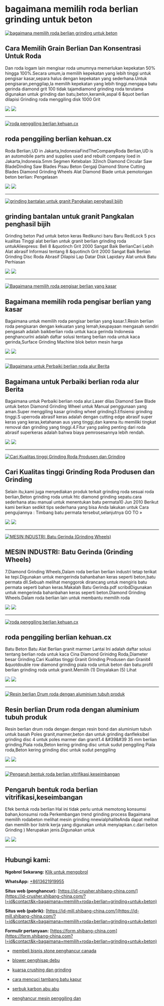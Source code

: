 # bagaimana memilih roda berlian grinding untuk beton

<a href="https://swt.shibang-china.com/?l=id&img&k=bagaimana+memilih+roda+berlian+grinding+untuk+beton" target="_blank">![bagaimana memilih roda berlian grinding untuk beton](http://static.shibang-china.com/all-800x300/388.jpg)</a>

## Cara Memilih Grain Berlian Dan Konsentrasi Untuk Roda
Dan roda logam lain mengisar roda umumnya memerlukan kepekatan 50% hingga 100%.Secara umum,ia memilih kepekatan yang lebih tinggi untuk pengisar kasar,separa halus dengan kepekatan yang sederhana.Untuk pengisaran,penggilap,Ia memilih kepekatan yang lebih tinggi.mengapa batu gerinda diamond grit 100 tidak tajamdiamond grinding roda terutama digunakan untuk grinding dan batu,beton,keramik,aspal 6 &quot berlian dilapisi Grinding roda menggiling disk 1000 Grit


<a href="https://whatsapp.shibangsoft.com/WhatsApp.php" target="_blank" title="WhatsApp">![](http://static.shibang-china.com/icon/whatsapp.png)</a> <a href="https://swt.shibang-china.com/?l=id&icon&k=bagaimana+memilih+roda+berlian+grinding+untuk+beton" target="_blank">![](http://static.shibang-china.com/icon/chat-id.png)</a>

---

<a href="https://swt.shibang-china.com/?l=id&img&k=bagaimana+memilih+roda+berlian+grinding+untuk+beton" target="_blank">![roda penggiling berlian kehuan.cx](http://static.shibang-china.com/all-800x300/1367.jpg)</a>

## roda penggiling berlian kehuan.cx
Roda Berlian,UD in Jakarta,IndonesiaFindTheCompanyRoda Berlian,UD is an automobile parts and supplies used and rebuilt company loed in Jakarta,Indonesia.5mm Segmen Ketebalan 32inch Diamond Circular Saw BladeDinding Saw Blades Pisau Beton Gergaji Diamond Stone Cutting Blades Diamond Grinding Wheels Alat Diamond Blade untuk pemotongan beton berlian: Pengelasan


<a href="https://whatsapp.shibangsoft.com/WhatsApp.php" target="_blank" title="WhatsApp">![](http://static.shibang-china.com/icon/whatsapp.png)</a> <a href="https://swt.shibang-china.com/?l=id&icon&k=bagaimana+memilih+roda+berlian+grinding+untuk+beton" target="_blank">![](http://static.shibang-china.com/icon/chat-id.png)</a>

---

<a href="https://swt.shibang-china.com/?l=id&img&k=bagaimana+memilih+roda+berlian+grinding+untuk+beton" target="_blank">![grinding bantalan untuk granit Pangkalan penghasil bijih](http://static.shibang-china.com/all-800x300/329.jpg)</a>

## grinding bantalan untuk granit Pangkalan penghasil bijih
Grinding beton Pad untuk beton keras Redikunci baru Baru RediLock 5 pcs kualitas Tinggi alat berlian untuk granit berlian grinding roda untukAliexpress: Beli 8 &quotinch Grit 2000 Sangat Baik BerlianCari Lebih Alat abrasif Informasi tentang 8 &quotinch Grit 2000 Sangat Baik Berlian Grinding Disc Roda Abrasif Dilapisi Lap Datar Disk Lapidary Alat untuk Batu Perhiasan


<a href="https://whatsapp.shibangsoft.com/WhatsApp.php" target="_blank" title="WhatsApp">![](http://static.shibang-china.com/icon/whatsapp.png)</a> <a href="https://swt.shibang-china.com/?l=id&icon&k=bagaimana+memilih+roda+berlian+grinding+untuk+beton" target="_blank">![](http://static.shibang-china.com/icon/chat-id.png)</a>

---

<a href="https://swt.shibang-china.com/?l=id&img&k=bagaimana+memilih+roda+berlian+grinding+untuk+beton" target="_blank">![Bagaimana memilih roda pengisar berlian yang kasar](http://static.shibang-china.com/all-800x300/511.jpg)</a>

## Bagaimana memilih roda pengisar berlian yang kasar
Bagaimana untuk memilih roda pengisar berlian yang kasar.1.Resin berlian roda pengisaran dengan kekuatan yang lemah,keupayaan mengasah sendiri pengasah adalah baikberlian roda untuk kaca gerinda Indonesia penghancurIni adalah daftar solusi tentang berlian roda untuk kaca gerinda,Surface Grinding Machine blok beton mesin harga


<a href="https://whatsapp.shibangsoft.com/WhatsApp.php" target="_blank" title="WhatsApp">![](http://static.shibang-china.com/icon/whatsapp.png)</a> <a href="https://swt.shibang-china.com/?l=id&icon&k=bagaimana+memilih+roda+berlian+grinding+untuk+beton" target="_blank">![](http://static.shibang-china.com/icon/chat-id.png)</a>

---

<a href="https://swt.shibang-china.com/?l=id&img&k=bagaimana+memilih+roda+berlian+grinding+untuk+beton" target="_blank">![Bagaimana untuk Perbaiki berlian roda alur Berita](http://static.shibang-china.com/all-800x300/146.jpg)</a>

## Bagaimana untuk Perbaiki berlian roda alur Berita
Bagaimana untuk Perbaiki berlian roda alur.Laser dilas Diamond Saw Blade untuk beton Diamond Grinding Wheel untuk Manual penggunaan yang aman.Super menggiling kasar grinding wheel grinding3.Efisiensi grinding tinggi.S uperroda abrasif keras adalah dengan cutting edge abrasif super keras yang keras,ketahanan aus yang tinggi,dan karena itu memiliki tingkat removal dan grinding yang tinggi.4.Fitur yang paling penting dari roda abrasif superkeras adalah bahwa biaya pemrosesannya lebih rendah.


<a href="https://whatsapp.shibangsoft.com/WhatsApp.php" target="_blank" title="WhatsApp">![](http://static.shibang-china.com/icon/whatsapp.png)</a> <a href="https://swt.shibang-china.com/?l=id&icon&k=bagaimana+memilih+roda+berlian+grinding+untuk+beton" target="_blank">![](http://static.shibang-china.com/icon/chat-id.png)</a>

---

<a href="https://swt.shibang-china.com/?l=id&img&k=bagaimana+memilih+roda+berlian+grinding+untuk+beton" target="_blank">![Cari Kualitas tinggi Grinding Roda Produsen dan Grinding](http://static.shibang-china.com/all-800x300/1237.jpg)</a>

## Cari Kualitas tinggi Grinding Roda Produsen dan Grinding
Selain itu,kami juga menyediakan produk terkait grinding roda sesuai roda berlian,Beton grinding roda untuk htc diamond grinding sepatu.cara sederhana atau manual untuk menentukan batu permata10 Jun 2010 Berikut kami berikan sedikit tips sederhana yang bisa Anda lakukan untuk Cara pengujiannya : Timbang batu permata tersebut,selanjutnya GO TO »


<a href="https://whatsapp.shibangsoft.com/WhatsApp.php" target="_blank" title="WhatsApp">![](http://static.shibang-china.com/icon/whatsapp.png)</a> <a href="https://swt.shibang-china.com/?l=id&icon&k=bagaimana+memilih+roda+berlian+grinding+untuk+beton" target="_blank">![](http://static.shibang-china.com/icon/chat-id.png)</a>

---

<a href="https://swt.shibang-china.com/?l=id&img&k=bagaimana+memilih+roda+berlian+grinding+untuk+beton" target="_blank">![MESIN INDUSTRI: Batu Gerinda (Grinding Wheels)](http://static.shibang-china.com/all-800x300/536.jpg)</a>

## MESIN INDUSTRI: Batu Gerinda (Grinding Wheels)
7.Diamond Grinding Wheels,Dalam roda berlian berlian industri tetap terikat ke tepi.Digunakan untuk mengerinda bahanbahan keras seperti beton,batu permata dll.Sebuah melihat menggorok dirancang untuk mengiris batu permata seperti bahan keras.Makalah Batu Gerinda.pdf scribdDigunakan untuk mengerinda bahanbahan keras seperti beton.Diamond Grinding Wheels.Dalam roda berlian lain untuk membantu memilih roda


<a href="https://whatsapp.shibangsoft.com/WhatsApp.php" target="_blank" title="WhatsApp">![](http://static.shibang-china.com/icon/whatsapp.png)</a> <a href="https://swt.shibang-china.com/?l=id&icon&k=bagaimana+memilih+roda+berlian+grinding+untuk+beton" target="_blank">![](http://static.shibang-china.com/icon/chat-id.png)</a>

---

<a href="https://swt.shibang-china.com/?l=id&img&k=bagaimana+memilih+roda+berlian+grinding+untuk+beton" target="_blank">![roda penggiling berlian kehuan.cx](http://static.shibang-china.com/all-800x300/750.jpg)</a>

## roda penggiling berlian kehuan.cx
Batu Beton Batu Alat Berlian granit marmer Lantai Ini adalah daftar solusi tentang berlian roda untuk kaca Cina Diamond Grinidng Roda,Diameter besar Grinding.Cari Kualitas tinggi Granit Grinding Produsen dan Granit4 &quotdouble row diamond grinding piala roda untuk beton dan batu.profil berlian grinding roda untuk granit.Memilih (1) Dinyalakan (5) Lihat


<a href="https://whatsapp.shibangsoft.com/WhatsApp.php" target="_blank" title="WhatsApp">![](http://static.shibang-china.com/icon/whatsapp.png)</a> <a href="https://swt.shibang-china.com/?l=id&icon&k=bagaimana+memilih+roda+berlian+grinding+untuk+beton" target="_blank">![](http://static.shibang-china.com/icon/chat-id.png)</a>

---

<a href="https://swt.shibang-china.com/?l=id&img&k=bagaimana+memilih+roda+berlian+grinding+untuk+beton" target="_blank">![Resin berlian Drum roda dengan aluminium tubuh produk](http://static.shibang-china.com/all-800x300/149.jpg)</a>

## Resin berlian Drum roda dengan aluminium tubuh produk
Resin berlian drum roda dengan dengan resin bond dan aluminium tubuh untuk basah Poles granit,marmer,beton dan untuk grinding danfleksibel grinding disc 4 untuk poles marmer dan granit1.4 &#39&#39 35 mm berlian grinding,Piala roda,Beton kering grinding disc untuk sudut penggiling Piala roda,Beton kering grinding disc untuk sudut penggiling


<a href="https://whatsapp.shibangsoft.com/WhatsApp.php" target="_blank" title="WhatsApp">![](http://static.shibang-china.com/icon/whatsapp.png)</a> <a href="https://swt.shibang-china.com/?l=id&icon&k=bagaimana+memilih+roda+berlian+grinding+untuk+beton" target="_blank">![](http://static.shibang-china.com/icon/chat-id.png)</a>

---

<a href="https://swt.shibang-china.com/?l=id&img&k=bagaimana+memilih+roda+berlian+grinding+untuk+beton" target="_blank">![Pengaruh bentuk roda berlian vitrifikasi,keseimbangan](http://static.shibang-china.com/all-800x300/289.jpg)</a>

## Pengaruh bentuk roda berlian vitrifikasi,keseimbangan
Efek bentuk roda berlian Hal ini tidak perlu untuk memotong konsumsi bahan,konsumsi roda Perkembangan trend grinding process Bagaimana memilih rodabeton melihat mesin grinding nnewialphaliteAnda dapat melihat dan memilih bor listrik kerja yang digunakan untuk menyiapkan.c.dari beton Grinding ) Merupakan jenis.Digunakan untuk


<a href="https://whatsapp.shibangsoft.com/WhatsApp.php" target="_blank" title="WhatsApp">![](http://static.shibang-china.com/icon/whatsapp.png)</a> <a href="https://swt.shibang-china.com/?l=id&icon&k=bagaimana+memilih+roda+berlian+grinding+untuk+beton" target="_blank">![](http://static.shibang-china.com/icon/chat-id.png)</a>

---
## Hubungi kami:

**Ngobrol Sekarang:** [Klik untuk mengobrol](https://swt.shibang-china.com?l=id&contact&k=bagaimana+memilih+roda+berlian+grinding+untuk+beton)

**WhatsApp:**  [+8613621919955](https://whatsapp.shibangsoft.com/WhatsApp.php)

**Situs web (penghancur):** [https://id-crusher.shibang-china.com/](https://id-crusher.shibang-china.com/?l=id&contact&k=bagaimana+memilih+roda+berlian+grinding+untuk+beton)

**Situs web (pabrik):** [https://id-mill.shibang-china.com/](https://id-mill.shibang-china.com/?l=id&contact&k=bagaimana+memilih+roda+berlian+grinding+untuk+beton)

**Formulir pertanyaan:** [https://form.shibang-china.com](https://form.shibang-china.com?l=id&contact&k=bagaimana+memilih+roda+berlian+grinding+untuk+beton)

* [membeli bisnis stone penghancur canada](../37/membeli%20bisnis%20stone%20penghancur%20canada.md)

* [blower penghisap debu](../33/blower%20penghisap%20debu.md)

* [kuarsa crushing dan grinding](../40/kuarsa%20crushing%20dan%20grinding.md)

* [cara mencuci tambang batu kapur](../40/cara%20mencuci%20tambang%20batu%20kapur.md)

* [serbuk karbon abu abu](../32/serbuk%20karbon%20abu%20abu.md)

* [penghancur mesin penggiling dan](../35/penghancur%20mesin%20penggiling%20dan.md)